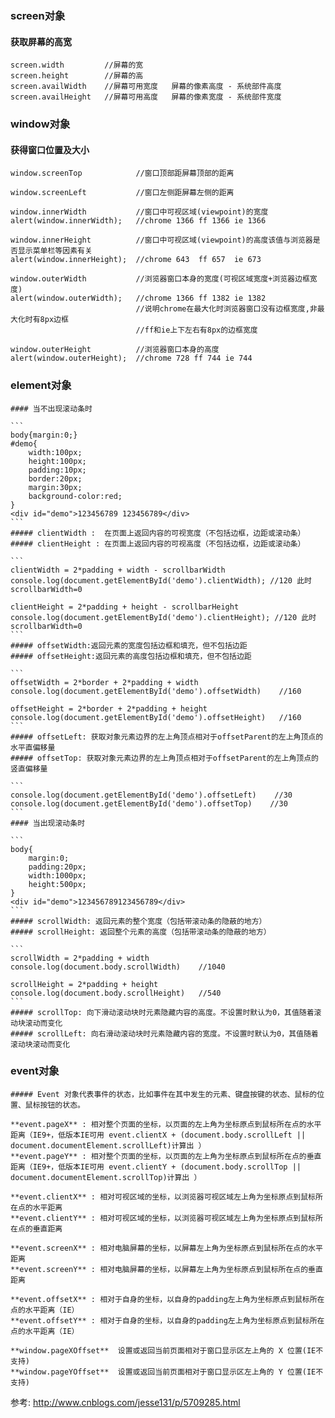 ### screen对象
  #### 获取屏幕的高宽

```
screen.width         //屏幕的宽
screen.height        //屏幕的高
screen.availWidth    //屏幕可用宽度   屏幕的像素高度 - 系统部件高度
screen.availHeight   //屏幕可用高度   屏幕的像素宽度 - 系统部件宽度
```
### window对象
  #### 获得窗口位置及大小

```
window.screenTop            //窗口顶部距屏幕顶部的距离

window.screenLeft           //窗口左侧距屏幕左侧的距离

window.innerWidth           //窗口中可视区域(viewpoint)的宽度
alert(window.innerWidth);   //chrome 1366 ff 1366 ie 1366

window.innerHeight          //窗口中可视区域(viewpoint)的高度该值与浏览器是否显示菜单栏等因素有关
alert(window.innerHeight);  //chrome 643  ff 657  ie 673

window.outerWidth           //浏览器窗口本身的宽度(可视区域宽度+浏览器边框宽度)
alert(window.outerWidth);   //chrome 1366 ff 1382 ie 1382  
                            //说明chrome在最大化时浏览器窗口没有边框宽度,非最大化时有8px边框
                            //ff和ie上下左右有8px的边框宽度
                            
window.outerHeight          //浏览器窗口本身的高度
alert(window.outerHeight);  //chrome 728 ff 744 ie 744
```
### element对象
    #### 当不出现滚动条时

    ```
    body{margin:0;}
    #demo{
        width:100px;
        height:100px;
        padding:10px;
        border:20px;
        margin:30px;
        background-color:red;
    }
    <div id="demo">123456789 123456789</div>
    ```
    ##### clientWidth :  在页面上返回内容的可视宽度（不包括边框，边距或滚动条）
    ##### clientHeight : 在页面上返回内容的可视高度（不包括边框，边距或滚动条）

    ```
    clientWidth = 2*padding + width - scrollbarWidth     
    console.log(document.getElementById('demo').clientWidth); //120 此时scrollbarWidth=0

    clientHeight = 2*padding + height - scrollbarHeight 
    console.log(document.getElementById('demo').clientHeight); //120 此时scrollbarWidth=0
    ```
    ##### offsetWidth:返回元素的宽度包括边框和填充，但不包括边距
    ##### offsetHeight:返回元素的高度包括边框和填充，但不包括边距

    ```
    offsetWidth = 2*border + 2*padding + width  
    console.log(document.getElementById('demo').offsetWidth)    //160

    offsetHeight = 2*border + 2*padding + height  
    console.log(document.getElementById('demo').offsetHeight)   //160
    ```
    ##### offsetLeft: 获取对象元素边界的左上角顶点相对于offsetParent的左上角顶点的水平直偏移量
    ##### offsetTop: 获取对象元素边界的左上角顶点相对于offsetParent的左上角顶点的竖直偏移量

    ```
    console.log(document.getElementById('demo').offsetLeft)    //30
    console.log(document.getElementById('demo').offsetTop)    //30
    ```  
    #### 当出现滚动条时
  
    ```  
    body{
        margin:0;
        padding:20px;
        width:1000px;
        height:500px;
    }
    <div id="demo">123456789123456789</div>
    ```
    ##### scrollWidth: 返回元素的整个宽度（包括带滚动条的隐蔽的地方）
    ##### scrollHeight: 返回整个元素的高度（包括带滚动条的隐蔽的地方）

    ```
    scrollWidth = 2*padding + width    
    console.log(document.body.scrollWidth)    //1040

    scrollHeight = 2*padding + height   
    console.log(document.body.scrollHeight)   //540
    ```
    ##### scrollTop: 向下滑动滚动块时元素隐藏内容的高度。不设置时默认为0，其值随着滚动块滚动而变化
    ##### scrollLeft: 向右滑动滚动块时元素隐藏内容的宽度。不设置时默认为0，其值随着滚动块滚动而变化

### event对象
    ##### Event 对象代表事件的状态，比如事件在其中发生的元素、键盘按键的状态、鼠标的位置、鼠标按钮的状态。

    **event.pageX** : 相对整个页面的坐标，以页面的左上角为坐标原点到鼠标所在点的水平距离（IE9+，低版本IE可用 event.clientX + (document.body.scrollLeft || document.documentElement.scrollLeft)计算出 ）  
    **event.pageY** : 相对整个页面的坐标，以页面的左上角为坐标原点到鼠标所在点的垂直距离（IE9+，低版本IE可用 event.clientY + (document.body.scrollTop || document.documentElement.scrollTop)计算出 ）

    **event.clientX** : 相对可视区域的坐标，以浏览器可视区域左上角为坐标原点到鼠标所在点的水平距离  
    **event.clientY** : 相对可视区域的坐标，以浏览器可视区域左上角为坐标原点到鼠标所在点的垂直距离

    **event.screenX** : 相对电脑屏幕的坐标，以屏幕左上角为坐标原点到鼠标所在点的水平距离  
    **event.screenY** : 相对电脑屏幕的坐标，以屏幕左上角为坐标原点到鼠标所在点的垂直距离

    **event.offsetX** : 相对于自身的坐标，以自身的padding左上角为坐标原点到鼠标所在点的水平距离（IE）  
    **event.offsetY** : 相对于自身的坐标，以自身的padding左上角为坐标原点到鼠标所在点的水平距离（IE）

    **window.pageXOffset**	设置或返回当前页面相对于窗口显示区左上角的 X 位置(IE不支持)  
    **window.pageYOffset**  设置或返回当前页面相对于窗口显示区左上角的 Y 位置(IE不支持)

参考: http://www.cnblogs.com/jesse131/p/5709285.html





